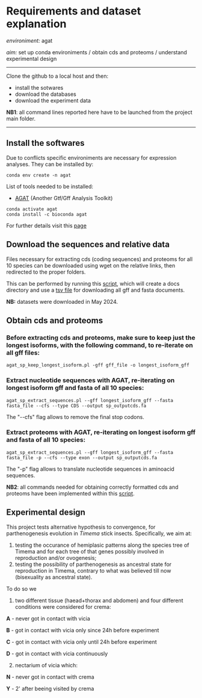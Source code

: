 # Requirements and dataset explanation


*environiment:* agat


*aim:* set up conda environiments / obtain cds and proteoms / understand experimental design


---


Clone the github to a local host and then:


- install the sotwares
- download the databases
- download the experiment data

**NB1**: all command lines reported here have to be launched from the project main folder.

---


## Install the softwares


Due to conflicts specific environiments are necessary for expression analyses. They can be installed by: 


```
conda env create -n agat
``` 

List of tools needed to be installed:

- [AGAT](https://github.com/NBISweden/AGAT/tree/master) (Another Gtf/Gff Analysis Toolkit)

```
conda activate agat
conda install -c bioconda agat 
``` 
For further details visit this [page](https://github.com/NBISweden/AGAT?tab=readme-ov-file#using-bioconda)



## Download the sequences and relative data 


Files necessary for extracting cds (coding sequences) and proteoms for all 10 species can be downloaded using wget on the relative links, then redirected to the proper folders.

This can be performed by running this [script](https://github.com/MattiaRag/timemaproject/blob/main/scripts/download_files.sh), which will create a docs directory and use a [tsv file](https://github.com/MattiaRag/timemaproject/blob/main/scripts/downloading_links.tsv) for downloading all gff and fasta documents.

**NB:** datasets were downloaded in May 2024.

## Obtain cds and proteoms

### Before extracting cds and proteoms, make sure to keep just the longest isoforms, with the following command, to re-iterate on all gff files:

```
agat_sp_keep_longest_isoform.pl -gff gff_file -o longest_isoform_gff

```

### Extract nucleotide sequences with AGAT, re-iterating on longest isoform gff and fasta of all 10 species:

```
agat_sp_extract_sequences.pl --gff longest_isoform_gff --fasta fasta_file --cfs --type CDS --output sp_outputcds.fa

```
The "--cfs" flag allows to remove the final stop codons.

### Extract proteoms with AGAT, re-iterating on longest isoform gff and fasta of all 10 species:

```
agat_sp_extract_sequences.pl --gff longest_isoform_gff --fasta fasta_file -p --cfs --type exon --output sp_outputcds.fa

```
The "-p" flag allows to translate nucleotide sequences in aminoacid sequences.       


**NB2**: all commands needed for obtaining correctly formatted cds and proteoms have been implemented within this [script](https://github.com/MattiaRag/timemaproject/blob/main/scripts/agatscript.sh).



## Experimental design


This project tests alternative hypothesis to convergence, for parthenogenesis evolution in *Timema* stick insects. 
Specifically, we aim at:


1. testing the occurance of hemiplasic patterns along the species tree of Timema and for each tree of that genes possibly involved in reproduction and/or ovogenesis;
2. testing the possibility of parthenogenesis as ancestral state for reproduction in Timema, contrary to what was believed till now (bisexuality as ancestral state). 


To do so we 


1. two different tissue (haead+thorax and abdomen) and four different conditions were considered for crema:


**A**  -  never got in contact with vicia

**B**  -  got in contact with vicia only since 24h before experiment

**C**  -  got in contact with vicia only until 24h before experiment 

**D**  -  got in contact with vicia continuously


2. nectarium of vicia which:

**N**  -  never got in contact with crema

**Y**  -  2' after beeing visited by crema
